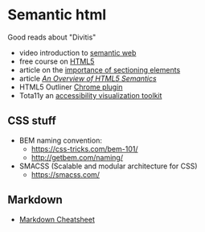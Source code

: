 # Semantic html

Good reads about "Divitis"

- video introduction to [semantic web](https://goo.gl/KjwWLy)
- free course on [HTML5](https://goo.gl/BQWTEy)
- article on the [importance of sectioning elements](https://goo.gl/XpcjQf)
- article [*An Overview of HTML5 Semantics*](https://goo.gl/MZKj63)
- HTML5 Outliner [Chrome plugin](https://goo.gl/58E6CO)
- Tota11y an [accessibility visualization toolkit](https://goo.gl/ddiyCX)

## CSS stuff

- BEM naming convention:
  - https://css-tricks.com/bem-101/
  - http://getbem.com/naming/
- SMACSS (Scalable and modular architecture for CSS)
  - https://smacss.com/
  
## Markdown
  
- [Markdown Cheatsheet](https://github.com/adam-p/markdown-here/wiki/Markdown-Cheatsheet)